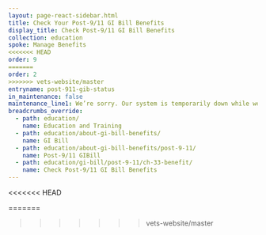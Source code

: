 ```yaml
---
layout: page-react-sidebar.html
title: Check Your Post-9/11 GI Bill Benefits
display_title: Check Post-9/11 GI Bill Benefits
collection: education
spoke: Manage Benefits
<<<<<<< HEAD
order: 9
=======
order: 2
>>>>>>> vets-website/master
entryname: post-911-gib-status
in_maintenance: false
maintenance_line1: We’re sorry. Our system is temporarily down while we fix a few things. Please try again later.
breadcrumbs_override:
  - path: education/
    name: Education and Training
  - path: education/about-gi-bill-benefits/
    name: GI Bill
  - path: education/about-gi-bill-benefits/post-9-11/
    name: Post-9/11 GIBill
  - path: education/gi-bill/post-9-11/ch-33-benefit/
    name: Check Post-9/11 GI Bill Benefits
---
```

<<<<<<< HEAD

=======
>>>>>>> vets-website/master

